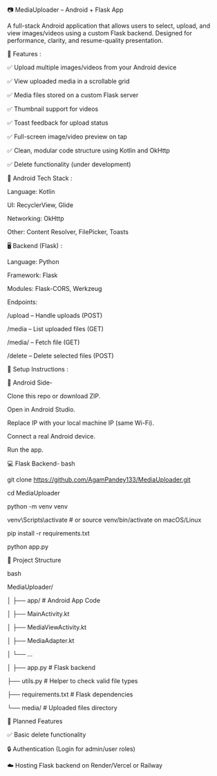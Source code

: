 📷 MediaUploader – Android + Flask App  

A full-stack Android application that allows users to select, upload, and view images/videos using a custom Flask backend. Designed for performance, clarity, and resume-quality presentation.  



🚀 Features :   

✅ Upload multiple images/videos from your Android device  

✅ View uploaded media in a scrollable grid  

✅ Media files stored on a custom Flask server  

✅ Thumbnail support for videos  

✅ Toast feedback for upload status  

✅ Full-screen image/video preview on tap  

✅ Clean, modular code structure using Kotlin and OkHttp  

✅ Delete functionality (under development)  




📱 Android Tech Stack :  

Language: Kotlin  

UI: RecyclerView, Glide  

Networking: OkHttp  

Other: Content Resolver, FilePicker, Toasts  



🖥️ Backend (Flask) :  

Language: Python  

Framework: Flask  

Modules: Flask-CORS, Werkzeug  

Endpoints:  

/upload – Handle uploads (POST)  

/media – List uploaded files (GET)  

/media/<filename> – Fetch file (GET)  

/delete – Delete selected files (POST)   



🔧 Setup Instructions :  


📲 Android Side-   

Clone this repo or download ZIP.  

Open in Android Studio.  

Replace IP  with your local machine IP (same Wi-Fi).  

Connect a real Android device.  

Run the app.  


💻 Flask Backend-
bash   

git clone https://github.com/AgamPandey133/MediaUploader.git  

cd MediaUploader  

python -m venv venv  

venv\Scripts\activate        # or source venv/bin/activate on macOS/Linux  

pip install -r requirements.txt  

python app.py  



📁 Project Structure  

bash  

MediaUploader/  

│
├── app/                     # Android App Code  

│   ├── MainActivity.kt  

│   ├── MediaViewActivity.kt  

│   ├── MediaAdapter.kt  

│   └── ...  

│
├── app.py                   # Flask backend  

├── utils.py                 # Helper to check valid file types  

├── requirements.txt         # Flask dependencies  

└── media/                   # Uploaded files directory    




📌 Planned Features  


✅ Basic delete functionality  

🔒 Authentication (Login for admin/user roles)  

☁️ Hosting Flask backend on Render/Vercel or Railway
